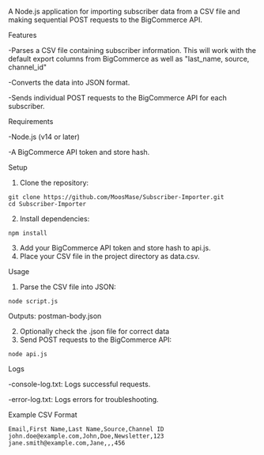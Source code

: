 A Node.js application for importing subscriber data from a CSV file and making sequential POST requests to the BigCommerce API.

Features 

-Parses a CSV file containing subscriber information. This will work with the default export columns from BigCommerce as well as "last_name, source, channel_id"

-Converts the data into JSON format. 

-Sends individual POST requests to the BigCommerce API for each subscriber.

Requirements 

-Node.js (v14 or later) 

-A BigCommerce API token and store hash.

Setup

1. Clone the repository:
```
git clone https://github.com/MoosMase/Subscriber-Importer.git
cd Subscriber-Importer
```
2. Install dependencies:
```
npm install
```
3. Add your BigCommerce API token and store hash to api.js.
4. Place your CSV file in the project directory as data.csv.

Usage

1. Parse the CSV file into JSON:
```
node script.js
```
Outputs: postman-body.json

2. Optionally check the .json file for correct data
3. Send POST requests to the BigCommerce API:
```
node api.js
```
Logs 

-console-log.txt: Logs successful requests. 

-error-log.txt: Logs errors for troubleshooting.

Example CSV Format
```
Email,First Name,Last Name,Source,Channel ID
john.doe@example.com,John,Doe,Newsletter,123
jane.smith@example.com,Jane,,,456
```
